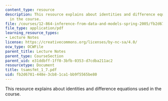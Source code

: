 ```yaml
---
content_type: resource
description: This resource explains about identities and difference equations used
  in the course.
file: /courses/12-864-inference-from-data-and-models-spring-2005/fb2d6781448e3cb81ca1bb9f5565be80_tsamsfmt_1_7.pdf
file_type: application/pdf
learning_resource_types:
- Lecture Notes
license: https://creativecommons.org/licenses/by-nc-sa/4.0/
ocw_type: OCWFile
parent_title: Lecture Notes
parent_type: CourseSection
parent_uid: e31ddbff-1ff0-3bfb-0353-d7cdba211ac2
resourcetype: Document
title: tsamsfmt_1_7.pdf
uid: fb2d6781-448e-3cb8-1ca1-bb9f5565be80
---
```

This resource explains about identities and difference equations used in the course.